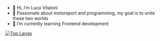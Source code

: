 - 👋 Hi, I’m Luca Vitaloni
- 🎯 Passionate about motorsport and programming, my goal is to unite these two worlds
- 🌱 I’m currently learning Frontend development

[![Top Langs](https://github-readme-stats.vercel.app/api/top-langs/?username=0xViT&theme=dark)](https://github.com/0xViT/github-readme-stats)
